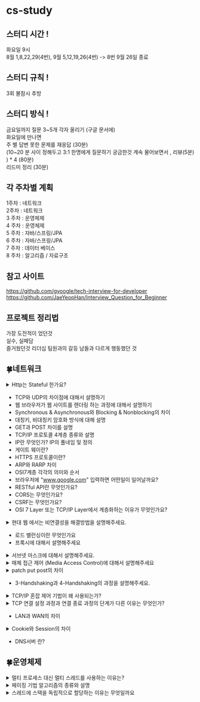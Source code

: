 # cs-study

## 스터디 시간 !

화요일 9시  
8월 1,8,22,29(4번), 9월 5,12,19,26(4번) -> 8번 9월 26일 종료

## 스터디 규칙 !

3회 불참시 추방

## 스터디 방식 !

금요일까지 질문 3~5개 각자 올리기 (구글 문서에)  
화요일에 만나면  
주 별 답변 못한 문제를 재응답 (30분)  
(10~20 분 사이 정해두고 3:1 한명에게 질문하기 궁금한것 계속 물어보면서 , 리뷰(5분) ) \* 4 (80분)  
리드미 정리 (30분)

## 각 주차별 계획

1주차 : 네트워크  
2주차 : 네트워크  
3 주차 : 운영체제  
4 주차 : 운영체제  
5 주차 : 자바/스프링/JPA  
6 주차 : 자바/스프링/JPA  
7 주차 : 데이터 베이스  
8 주차 : 알고리즘 / 자료구조

## 참고 사이트

https://github.com/gyoogle/tech-interview-for-developer  
https://github.com/JaeYeopHan/Interview_Question_for_Beginner

## 프로젝트 정리법

가장 도전적이 었던것  
실수, 실패담  
즐거웠던것
리더십
팀원과의 갈등
남들과 다르게 행동했던 것

## 🍀네트워크

<details>
<summary>Http는 Stateful 한가요?</summary>
<div markdown="1">

안녕

</div>
</details>

- TCP와 UDP의 차이점에 대해서 설명하기
- 웹 브라우저가 웹 사이트를 렌더링 하는 과정에 대해서 설명하기
- Synchronous & Asynchronous와 Blocking & Nonblocking의 차이
- 대칭키, 비대칭키 암호화 방식에 대해 설명
- GET과 POST 차이를 설명
- TCP/IP 프로토콜 4계층 종류와 설명
- IP란 무엇인가? IP의 풀네임 및 정의
- 게이트 웨이란?
- HTTPS 프로토콜이란?
- ARP와 RARP 차이
- OSI7계층 각각의 의미와 순서
- 브라우저에 "www.google.com" 입력하면 어떤일이 일어날까요?
- RESTful API란 무엇인가요?
- CORS는 무엇인가요?
- CSRF는 무엇인가요?
- OSI 7 Layer 또는 TCP/IP Layer에서 계층화하는 이유가 무엇인가요?
<details>
<summary> 현대 웹 에서는 비연결성을 해결방법을 설명해주세요.</summary>
<div markdown="1">

- 비 연결성 : HTTP 요청에 대한 응답을 제공한 후에 연결을 끊는다.
- 비 상태성 : HTTP 요청과 응답하는 동안 상태를 저장하지 않는다.

### HTTP 비지속 연결

![connectionless.png](images/img2_connectionless.png)
서버에서 응답이후에 TCP에게 연결을 끊으라고 요청하고 HTTP클라이언트가 응답메시지를 받으면 TCP 연결이 중단된다.  
(연결이 유지 되지 않는다, 즉 하나의 요청메세지와 하나의 응답메시지에 하나의 연결이다)

### HTTP 지속 연결(Persistent Connections)

![persist_connection.png](images/img1_persist_connection.png)
HTTP/1.1 부터 Keep-Alive 기능이 추가되어 하나의 TCP연결로 여러개의 요청과 응답을 처리할 수 있다.
일정시간 동안 연결을 유지해서 요청과 응답이 모두 끝날때까지 연결해준다.
keep-alive : 서버의 HTTP요청시, 요청 message 헤더 추가

</div>
</details>

- 로드 밸런싱이란 무엇인가요
- 프록시에 대해서 설명해주세요
<details>
<summary> 서브넷 마스크에 대해서 설명해주세요. </summary>
<div markdown="1">

- 서브넷(Subnet) : 전세계에는 다양한 네트워크가 존재하고 있습니다. 이 때 네트워크의 규모가 커질수록 유지보수에는 많이 노력이 필요합니다. 따라서 효율적인 관리를 위해서 네트워크를 더 작은 단위로 나누는 것을 서브넷팅이라고 합니다.

- 서브네팅(Subnetting)의 장점
  - 유지보수의 장점
  - 추가 IP 주소를 할당할 필요가 없음

</div>
</details>
<details>
<summary> 매체 접근 제어 (Media Access Control)에 대해서 설명해주세요 </summary>

<div markdown="1">

- 하드웨어의 신뢰성 있는 상호작용을 담당하며, 주로 담당하는 전송매체로는 유선, 무선, 광통신 등입니다.

- 두 노드가 동시에 신호를 전달하여, 데이터의 손실이 발생하는 충돌을 예방하기위해 충돌 방지 (Collision Avoidunce) 알고리즘을 적용합니다.

- 또한 특정 MAC 알고리즘은 충돌 이후에 데이터 재전송 기능을 포함하는 경우도 있습니다.

</div>

</details>

<details>
<summary> patch put post의 차이 </summary>
<div markdown="1">

### POST(create)

리소스의 생성을 담당한다.  
요청시마다 새로운 리소스를 할당한다.

### PUT(update)

멱등성을 보장한다 (여러번 보내도 같은 리소스를 반환한다)  
리소스의 생성과 수정을 담당한다.  
수정시 전체를 덮어쓴다.

### PATCH(update)

수정만 담당하며 리소스의 일부분만 수정할때 사용한다. (일부만 업데이트)  
PATCH는 멱등하지 않다. 하지만 멱등으로 설계할 수도 있다.

</div>
</details>

- 3-Handshaking과 4-Handshaking의 과정을 설명해주세요.

<details>
<summary>TCP/IP 혼잡 제어 기법이 왜 사용되는가?</summary>
<div markdown="1">

- 네트워크 혼잡(Network Congestion)이란 네트워크에서 데이터를 노드에게 전달할 수 있는 양보다 더 많은 양을 요청했을 때 발생하는 서비스 품질 저하(QoS)입니다.

- TCP에서는 혼잡 제어 및 회피 기법을 사용해서, 네트워크의 장애를 예방합니다. 이러한 방법으로는 AIMD, SlowStart등의 알고리즘이 존재합니다.

</div>
</details>

<details>
<summary> TCP 연결 설정 과정과 연결 종료 과정의 단계가 다른 이유는 무엇인가? </summary>
<div markdown="1">

연결 과정에서는 연결 과정 수립을 위한 최소한의 설정을 진행한다.  
종료 과정시에는 Client가 데이터 전송을 마쳤다고 하더라도 Server는 아직 보낼 데이터가 남아있을 수 있기 때문에  
일단 FIN에 대한 ACK만 보내고, 데이터를 모두 전송한 후에 자신도 FIN 메시지를 보내는 방식으로 진행되어야 하기 때문이다.

</div>
</details>

- LAN과 WAN의 차이

<details>
<summary>Cookie와 Session의 차이</summary>
<div markdown="1">

- Cookie는 서버가 브라우저에게 보내는 작은 데이터 단위로, 키-값으로 구성되어 적은 양의 데이터를 저장할 수 있습니다. 이 때 만료 기간등을 설정하여, 데이터 유지기간을 설정할 수 있습니다.
- Session은 서버 내에서 클라이언트의 상태를 저장하는 것으로, 서버 내에서 데이터를 관리하기 때문에, 보안적으로 우수하나 접속한 유저에 대한 세션을 모두 저장해야하기에 성능에 무리가 갈 수 있습니다.

</div>
</details>

- DNS서버 란?

## 🍀운영체제

<details>
<summary> 멀티 프로세스 대신 멀티 스레드를 사용하는 이유는? </summary>

<div markdown="1">

- 멀티 프로세스의 경우 Context Switch과, 프로세스 생성 및 소멸, 프로세스간 자원 공유의 어려움이 존재하기에 멀티 스레드를 사용하여 병렬 컴퓨팅 (Parallel Computing)을 구현하기도 합니다.

- 다만 멀티 프로세스의 경우 멀티 스레드에 비해 프로세스간 결합도가 낮기에 안정입니다. 이러한 이유에서 멀티 프로세스를 이용해서 병렬 컴퓨팅을 구현하기도 합니다.

</div>
</details>

<details>
<summary> 페이징 기법 알고리즘의 종류와 설명 </summary>

<div markdown="1">

- - 페이징(Paging)이란 메모리의 물리적 공간을 추상화하여 페이지(Page)라는 논리적 공간으로 관리하는 메모리 기법을 말합니다.

1. FIFO (First In First Out)
   - 메모리에 가장 오래 있던 페이지를 우선 교체하는 알고리즘 입니다.
2. OPT (Optimal Page Replacement)
   - 앞으로 사용되지 않을 가능성이 높은 페이지를 우선 교체하는 알고리즘 입니다.
3. LRU (Least Recently Used)
   - 가장 오랫동안 사용하지 않은 페이지를 우선 교체하는 알고리즘입니다.
4. LFU (Least Frequently Used)
   - 참조 횟수가 가장 적은 페이지를 우선 교체하는 알고리즘입니다.
5. MFU (Most Frequently Used)
   - 가장 참조 횟수가 많은 페이지를 교체하는 알고리즘입니다.

</div>
</details>

<details>
<summary> 스레드에 스택을 독립적으로 할당하는 이유는 무엇일까요 </summary>

<div markdown="1">

1. 스레드는 독립적인 실행 단위로써 각각의 함수 호출 및 지역 변수와 반환 주소에 대해서 저장할 필요가 있습니다. 따라서 이러한 정보들을 저장하기 위해서 스택 메모리 공간을 할당합니다.
2. 스레드가 공통된 스택 메모리 공간을 가질 경우, 다른 스레드간의 데이터가 충돌할 가능성이 존재합니다. 다른 스레드가 함수 호출 정보나 반환 주소등을 변경하는 걸 예시로 들 수 있습니다.
3. 스레드가 별도의 스택 메모리 공간을 가질 경우, 컨텍스트 스위칭 (Context Switching)이 효율적으로 이루어집니다. 현재 실행 중인 스레드를 중지해야할 경우 스택에 현재 진행 사항을 저장하고, 이후에 다시 작업을 수행하면 되기 때문입니다. 이러한 맥락으로 프레스간 컨텍스트 스위칭 보다 스레드의 컨텍스트 스위칭이 더 빠른 경향을 보입니다.

</div>
</details>
